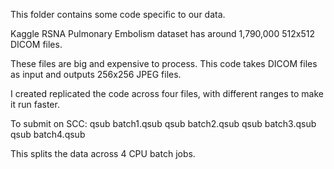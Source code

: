 This folder contains some code specific to our data.

Kaggle RSNA Pulmonary Embolism dataset has around 1,790,000 512x512 DICOM files.

These files are big and expensive to process. This code takes DICOM files as input and outputs 256x256 JPEG files.

I created replicated the code across four files, with different ranges to make it run faster.

To submit on SCC:
qsub batch1.qsub
qsub batch2.qsub
qsub batch3.qsub
qsub batch4.qsub

This splits the data across 4 CPU batch jobs.
